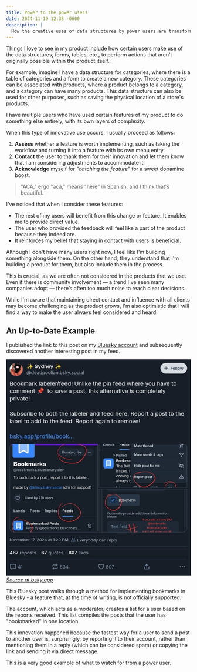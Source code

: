 ```yaml
---
title: Power to the power users
date: 2024-11-19 12:38 -0600
description: |
  How the creative uses of data structures by power users are transforming and inspiring new features in my product
---
```


Things I love to see in my product include how certain users make use of the data structures, forms, tables, etc., to perform actions that aren't originally possible within the product itself.

For example, imagine I have a data structure for categories, where there is a table of categories and a form to create a new category. These categories can be associated with products, where a product belongs to a category, and a category can have many products. This data structure can also be used for other purposes, such as saving the physical location of a store's products.

I have multiple users who have used certain features of my product to do something else entirely, with its own layers of complexity.

When this type of innovative use occurs, I usually proceed as follows:

1. **Assess** whether a feature is worth implementing, such as taking the workflow and turning it into a feature with its own menu entry.
1. **Contact** the user to thank them for their innovation and let them know that I am considering adjustments to accommodate it.
1. **Acknowledge** myself for _"catching the feature"_ for a sweet dopamine boost.

> "ACA," ergo "acá," means "here" in Spanish, and I think that's beautiful.

I've noticed that when I consider these features:

- The rest of my users will benefit from this change or feature. It enables me to provide direct value.
- The user who provided the feedback will feel like a part of the product because they indeed are.
- It reinforces my belief that staying in contact with users is beneficial.

Although I don't have many users right now, I feel like I'm building something alongside them. On the other hand, they understand that I'm building a product for them, but also include them in the process.

This is crucial, as we are often not considered in the products that we use. Even if there is community involvement — a trend I've seen many companies adopt — there’s often too much noise to reach clear decisions.

While I'm aware that maintaining direct contact and influence with all clients may become challenging as the product grows, I'm also optimistic that I will find a way to make the user always feel considered and heard.

## An Up-to-Date Example

I published the link to this post on my [Bluesky account](https://bsky.app/profile/did:plc:jmy2qsr3sq3l6m3i4levwxuq/post/3lbdy5lntjc2x) and subsequently discovered another interesting post in my feed.

![A Bluesky post illustrating how to use the report feature to send messages through the application](/assets/images/posts/blueskypoweruser.jpg)
_[Source at bsky.app](https://bsky.app/profile/deadpoolian.bsky.social/post/3lb65cduwm224)_

This Bluesky post walks through a method for implementing bookmarks in Bluesky - a feature that, at the time of writing, is not officially supported.

The account, which acts as a moderator, creates a list for a user based on the reports received. This list compiles the posts that the user has "bookmarked" in one location.

This innovation happened because the fastest way for a user to send a post to another user is, surprisingly, by reporting it to their account, rather than mentioning them in a reply (which can be considered spam) or copying the link and sending it via direct message.

This is a very good example of what to watch for from a power user.
